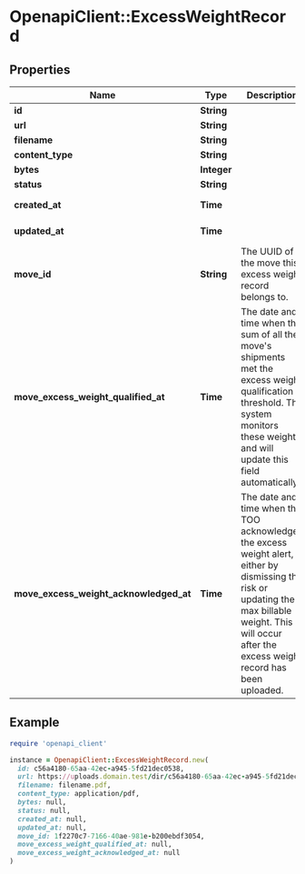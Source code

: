 # OpenapiClient::ExcessWeightRecord

## Properties

| Name | Type | Description | Notes |
| ---- | ---- | ----------- | ----- |
| **id** | **String** |  | [optional] |
| **url** | **String** |  | [optional] |
| **filename** | **String** |  |  |
| **content_type** | **String** |  |  |
| **bytes** | **Integer** |  |  |
| **status** | **String** |  | [optional] |
| **created_at** | **Time** |  | [optional][readonly] |
| **updated_at** | **Time** |  | [optional][readonly] |
| **move_id** | **String** | The UUID of the move this excess weight record belongs to. |  |
| **move_excess_weight_qualified_at** | **Time** | The date and time when the sum of all the move&#39;s shipments met the excess weight qualification threshold. The system monitors these weights and will update this field automatically.  | [optional][readonly] |
| **move_excess_weight_acknowledged_at** | **Time** | The date and time when the TOO acknowledged the excess weight alert, either by dismissing the risk or updating the max billable weight. This will occur after the excess weight record has been uploaded.  | [optional][readonly] |

## Example

```ruby
require 'openapi_client'

instance = OpenapiClient::ExcessWeightRecord.new(
  id: c56a4180-65aa-42ec-a945-5fd21dec0538,
  url: https://uploads.domain.test/dir/c56a4180-65aa-42ec-a945-5fd21dec0538,
  filename: filename.pdf,
  content_type: application/pdf,
  bytes: null,
  status: null,
  created_at: null,
  updated_at: null,
  move_id: 1f2270c7-7166-40ae-981e-b200ebdf3054,
  move_excess_weight_qualified_at: null,
  move_excess_weight_acknowledged_at: null
)
```

